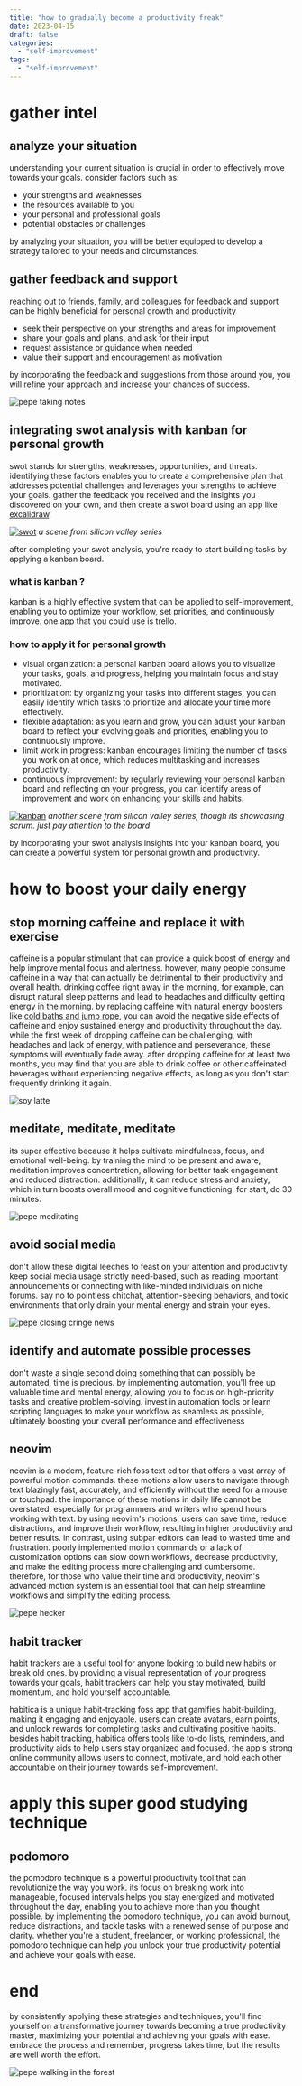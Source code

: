 ```yaml
---
title: "how to gradually become a productivity freak"
date: 2023-04-15
draft: false
categories:
  - "self-improvement"
tags:
  - "self-improvement"
---
```


# gather intel

## analyze your situation
understanding your current situation is crucial in order to effectively move towards your goals. consider factors such as:

* your strengths and weaknesses
* the resources available to you
* your personal and professional goals
* potential obstacles or challenges

by analyzing your situation, you will be better equipped to develop a strategy tailored to your needs and circumstances.

## gather feedback and support
reaching out to friends, family, and colleagues for feedback and support can be highly beneficial for personal growth and productivity

* seek their perspective on your strengths and areas for improvement
* share your goals and plans, and ask for their input
* request assistance or guidance when needed
* value their support and encouragement as motivation

by incorporating the feedback and suggestions from those around you, you will refine your approach and increase your chances of success.

![pepe taking notes](https://media.tenor.com/wdWF2o1XL-0AAAAd/noted-safehouse.gif)

## integrating swot analysis with kanban for personal growth
swot stands for strengths, weaknesses, opportunities, and threats. identifying these factors enables you to create a comprehensive plan that addresses potential 
challenges and leverages your strengths to achieve your goals. gather the feedback you received and the insights you discovered on your own, and then create a swot board using an app like 
[excalidraw](https://excalidraw.com/).

[![swot](https://img.youtube.com/vi/xfb0g_jdids/0.jpg)](https://www.youtube.com/watch?v=xfb0g_jdids&t=29s)
_a scene from silicon valley series_

after completing your swot analysis, you're ready to start building tasks by applying a kanban board.

### what is kanban ?
kanban is a highly effective system that can be applied to self-improvement, enabling you to optimize your workflow, set priorities, and continuously improve.
one app that you could use is trello.

### how to apply it for personal growth
* visual organization: a personal kanban board allows you to visualize your tasks, goals, and progress, helping you maintain focus and stay motivated.
* prioritization: by organizing your tasks into different stages, you can easily identify which tasks to prioritize and allocate your time more effectively.
* flexible adaptation: as you learn and grow, you can adjust your kanban board to reflect your evolving goals and priorities, enabling you to continuously improve.
* limit work in progress: kanban encourages limiting the number of tasks you work on at once, which reduces multitasking and increases productivity.
* continuous improvement: by regularly reviewing your personal kanban board and reflecting on your progress, you can identify areas of improvement and work on enhancing your skills and habits.

[![kanban](https://i.ytimg.com/vi/By3dmsag5sI/maxresdefault.jpg)](https://www.youtube.com/watch?v=oyVksFviJVE&t=60s)
_another scene from silicon valley series, though its showcasing scrum. just pay attention to the board_

by incorporating your swot analysis insights into your kanban board, you can create a powerful system for personal growth and productivity.

# how to boost your daily energy

## stop morning caffeine and replace it with exercise

caffeine is a popular stimulant that can provide a quick boost of energy and help improve mental focus and alertness.
however, many people consume caffeine in a way that can actually be detrimental to their productivity and overall health.
drinking coffee right away in the morning, for example, can disrupt natural sleep patterns and lead to headaches and difficulty getting energy in the morning.
by replacing caffeine with natural energy boosters like <u>cold baths and jump rope</u>, you can avoid the negative side effects of caffeine and enjoy sustained energy and productivity throughout the day. 
while the first week of dropping caffeine can be challenging, with headaches and lack of energy, with patience and perseverance, these symptoms will eventually fade away.
after dropping caffeine for at least two months, you may find that you are able to drink coffee or other caffeinated beverages without experiencing negative effects, as long as you don't start frequently drinking it again.

![soy latte](https://i.kym-cdn.com/photos/images/original/002/159/767/af7.jpg)

## meditate, meditate, meditate

its super effective because it helps cultivate mindfulness, focus, and emotional well-being. by training the mind to be present and aware, meditation improves concentration, allowing for better task engagement and reduced distraction. additionally, it can reduce stress and anxiety, which in turn boosts overall mood and cognitive functioning. for start, do 30 minutes.

![pepe meditating](https://www.actitime.com/wp-content/uploads/2020/08/pepe-01-scaled.jpg)

## avoid social media 

don't allow these digital leeches to feast on your attention and productivity. 
keep social media usage strictly need-based, such as reading important announcements or connecting with like-minded individuals on niche forums.
say no to pointless chitchat, attention-seeking behaviors, and toxic environments that only drain your mental energy and strain your eyes.

![pepe closing cringe news](https://i.kym-cdn.com/photos/images/original/002/306/091/9cf.jpg)

## identify and automate possible processes

don't waste a single second doing something that can possibly be automated, time is precious.
 by implementing automation, you'll free up valuable time and mental energy, allowing you to focus on high-priority tasks and creative problem-solving. invest in automation tools or learn scripting languages to make your workflow as seamless as possible, ultimately boosting your overall performance and effectiveness


## neovim 

neovim is a modern, feature-rich foss text editor that offers a vast array of powerful motion commands. these motions allow users to navigate through text blazingly fast, accurately, and efficiently without the need for a mouse or touchpad.
the importance of these motions in daily life cannot be overstated, especially for programmers and writers who spend hours working with text. by using neovim's motions, users can save time, reduce distractions, and improve their workflow, resulting in higher productivity and better results.
in contrast, using subpar editors can lead to wasted time and frustration. poorly implemented motion commands or a lack of customization options can slow down workflows, decrease productivity, and make the editing process more challenging and cumbersome.
therefore, for those who value their time and productivity, neovim's advanced motion system is an essential tool that can help streamline workflows and simplify the editing process.

![pepe hecker](https://i.imgur.com/zabyPE5h.jpg)

## habit tracker
habit trackers are a useful tool for anyone looking to build new habits or break old ones. by providing a visual representation of your progress towards your goals, 
habit trackers can help you stay motivated, build momentum, and hold yourself accountable.

habitica is a unique habit-tracking foss app that gamifies habit-building, making it engaging and enjoyable. users can create avatars, earn points, and unlock rewards for completing tasks and cultivating positive habits. besides habit tracking, habitica offers tools like to-do lists, reminders, and productivity aids to help users stay organized and focused. the app's strong online community allows users to connect, motivate, and hold each other accountable on their journey towards self-improvement.

# apply this super good studying technique

## podomoro

the pomodoro technique is a powerful productivity tool that can revolutionize the way you work. its focus on breaking work into manageable, focused intervals helps you stay energized and motivated throughout the day, enabling you to achieve more than you thought possible. by implementing the pomodoro technique, you can avoid burnout, reduce distractions, and tackle tasks with a renewed sense of purpose and clarity. whether you're a student, freelancer, or working professional, the pomodoro technique can help you unlock your true productivity potential and achieve your goals with ease.


# end

by consistently applying these strategies and techniques, you'll find yourself on a transformative journey towards becoming a true productivity master, maximizing your potential and achieving your goals with ease. embrace the process and remember, progress takes time, but the results are well worth the effort.

![pepe walking in the forest](https://preview.redd.it/fecrfh6cjv271.jpg?width=640&crop=smart&auto=webp&s=c17436c58579f89fa30c508a1cc5b2164b864301)
